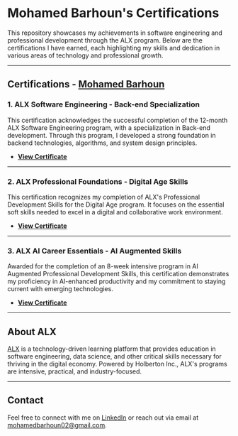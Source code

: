 # Mohamed Barhoun's Certifications

This repository showcases my achievements in software engineering and professional development through the ALX program. Below are the certifications I have earned, each highlighting my skills and dedication in various areas of technology and professional growth.

---

## Certifications - **[Mohamed Barhoun](https://fonixpr020.github.io/certificates)**

### 1. ALX Software Engineering - Back-end Specialization
This certification acknowledges the successful completion of the 12-month ALX Software Engineering program, with a specialization in Back-end development. Through this program, I developed a strong foundation in backend technologies, algorithms, and system design principles.

- **[View Certificate](https://intranet.alxswe.com/certificates/Xf5LJ7cZPy)**

---

### 2. ALX Professional Foundations - Digital Age Skills
This certification recognizes my completion of ALX's Professional Development Skills for the Digital Age program. It focuses on the essential soft skills needed to excel in a digital and collaborative work environment.

- **[View Certificate](https://intranet.alxswe.com/certificates/Bep3ZS7Gn9)**

---

### 3. ALX AI Career Essentials - AI Augmented Skills
Awarded for the completion of an 8-week intensive program in AI Augmented Professional Development Skills, this certification demonstrates my proficiency in AI-enhanced productivity and my commitment to staying current with emerging technologies.

- **[View Certificate](https://intranet.alxswe.com/certificates/CESshyxm8T)**

---

## About ALX
[ALX](https://www.alxafrica.com/) is a technology-driven learning platform that provides education in software engineering, data science, and other critical skills necessary for thriving in the digital economy. Powered by Holberton Inc., ALX's programs are intensive, practical, and industry-focused.

---

## Contact
Feel free to connect with me on [LinkedIn](https://www.linkedin.com/in/fonixpr012) or reach out via email at mohamedbarhoun02@gmail.com.